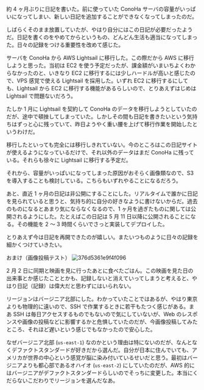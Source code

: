 約 4 ヶ月ぶりに日記を書いた。前に使っていた ConoHa サーバの容量がいっぱいになってしまい、新しい日記を追加することができなくなってしまったのだ。

しばらくそのまま放置していたが、やはり自分にはこの日記が必要だったようだ。日記を書くのをやめてからというもの、どんどん生活も適当になってしまった。日々の記録をつける重要性を改めて感じた。

サーバを ConoHa から AWS Lightsail に移行した。この際だから AWS に移行しようと思った。当初は EC2 を使う予定だったが、課金額がいまいちよくわからなかったのと、いきなり EC2 に移行するには少しハードルが高いと感じたので、VPS 感覚で使える Lightsail を採用した。いずれ EC2 に移行するにしても、Lightsail から EC2 に移行する機能があるらしいので、とりあえずはじめは Lightsail で問題ないだろう。

たしか 1 月に Lightsail を契約して ConoHa のデータを移行しようとしていたのだが、途中で頓挫してしまっていた。しかしその間も日記を書きたいという気持ちはずっと心に残っていて、昨日ようやく重い腰を上げて移行作業を開始したというわけだ。

移行したといっても完全には移行しきれていない。今のところはこの日記サイトが使えるようになっているだけで、それ以外のデータはまだ ConoHa に残っている。それらも徐々に Lightsail に移行する予定だ。

それから、容量がいっぱいになってしまった原因がおそらく画像類なので、S3 を導入することも検討している。こちらもいずれやることになるだろう。

あと、直近 1 ヶ月の日記は非公開にすることにした。リアルタイムで誰かに日記を見られていると思うと、気持ち的に自分の好きなように書けないからだ。過去のものになるとあまり気にならなくなるので、1 ヶ月を過ぎたものに関しては公開されるようにした。たとえばこの日記は 5 月 11 日以降に公開されることになる。その機能を 2 〜 3 時間くらいでさっと実装してデプロイした。

とりあえず今は日記を再開できたのが嬉しい。またいつものように日々の記録を細かくつけていきたい。

おまけ（画像投稿テスト）
![376d5361e9f4f096](https://noraworld.github.io/box-bulbasaur/2020/04/376d5361e9f4f096.jpg)

2 月 2 日に同期と映画を見に行ったあとに食べたごはん。この映画を見た日の出来事とか感じたこととかも、記録しないと消えていってしまうと考えると、やはり日記（記録）は偉大だと思わずにはいられない。

リージョンはバージニア北部にした。わかっていたことではあるが、やはり東京よりも物理的に遠いので、SSH で作業するときに若干もたつく感じがある。まあ SSH は毎日アクセスするものでもないので気にしていないが、Web のレスポンスや画像の投稿などに影響するかと危惧していたのだが、今画像投稿してみたところ、それほど遅いという感じでもなかったので安心した。

なぜバージニア北部 (`us-east-1`) なのかという理由は特にないのだが、なんとなくデファクトスタンダードが好きだから選んだ。自分が日本に住んでいても、アメリカが世界の中心という感覚が脳に染み付いているせいだと思う。最初はバージニアよりも都心部であるオハイオ (`us-east-2`) にしていたのだが、AWS 的にはバージニアがデファクトスタンダードらしいのでそっちに変更した。本当にくだらないこだわりでリージョンを選んだなあ。
